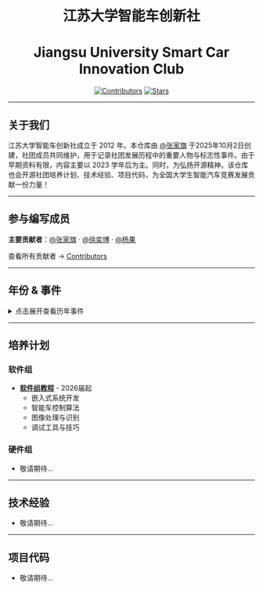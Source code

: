 <div align="center">

# 江苏大学智能车创新社
# Jiangsu University Smart Car Innovation Club

[![Contributors](https://img.shields.io/github/contributors/Sengokuuuu/UJS-Intelligent-Vehicle-Innovation-Club)](https://github.com/Sengokuuuu/UJS-Intelligent-Vehicle-Innovation-Club/graphs/contributors) [![Stars](https://img.shields.io/github/stars/Sengokuuuu/UJS-Intelligent-Vehicle-Innovation-Club)](https://github.com/Sengokuuuu/UJS-Intelligent-Vehicle-Innovation-Club/stargazers)

</div>

---

## 关于我们

江苏大学智能车创新社成立于 2012 年。本仓库由 [@张家旗](https://github.com/Sengokuuuu) 于2025年10月2日创建，社团成员共同维护，用于记录社团发展历程中的重要人物与标志性事件。由于早期资料有限，内容主要以 2023 学年后为主。同时，为弘扬开源精神，该仓库也会开源社团培养计划、技术经验、项目代码，为全国大学生智能汽车竞赛发展贡献一份力量！

---

## 参与编写成员

**主要贡献者**：[@张家旗](https://github.com/Sengokuuuu) · [@徐奕博](https://github.com/XCMB-haochi) · [@杨果](https://github.com/Rcheeseburger)

查看所有贡献者 → [Contributors](https://github.com/Sengokuuuu/UJS-Intelligent-Vehicle-Innovation-Club/graphs/contributors)

---

## 年份 & 事件

<details>
<summary>点击展开查看历年事件</summary>

### 2012学年
### 2012年××月××日
🎉🎊**江苏大学智能车创新社成立!!!** 🎊🎉

### 2013学年

### 2014学年

### 2015学年

### 2016学年

### 2017学年

### 2018学年

### 2019学年

### 2020学年

### 2021学年

### 2022学年

### 2023学年


### 2024学年

#### 👥 主要成员

|&emsp;&emsp;&emsp;&emsp; **社长** &emsp;&emsp;&emsp;&emsp; |&emsp;&emsp;&emsp;&emsp; **副社长** &emsp;&emsp;&emsp;&emsp; |&emsp;&emsp;&emsp;&emsp; **团支书** &emsp;&emsp;&emsp;&emsp;|
|:------:|:------:|:------:|
| **张家旗** | **随一鹏** | **杨果** | 

### 2025学年
#### 👥 主要成员

|&emsp;&emsp;&emsp;&emsp; **社长** &emsp;&emsp;&emsp;&emsp;|&emsp;&emsp;&emsp;&emsp; **副社长** &emsp;&emsp;&emsp;&emsp;|&emsp;&emsp;&emsp;&emsp; **团支书** &emsp;&emsp;&emsp;&emsp;|&emsp;&emsp;&emsp;&emsp; **软件组组长** &emsp;&emsp;&emsp;&emsp;|
|:------:|:------:|:------:|:------:|
| **王浩民** | **卢帅** | **王一卜** | **徐奕博** |

</details>

---

## 培养计划

### 软件组
- [**软件组教程**](./docs/tutorials/software/) - 2026届起
  - 嵌入式系统开发
  - 智能车控制算法
  - 图像处理与识别
  - 调试工具与技巧

### 硬件组
- 敬请期待...

---

## 技术经验

- 敬请期待...

---

## 项目代码

- 敬请期待...
